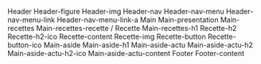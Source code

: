 Header
    Header-figure
        Header-img
    Header-nav
        Header-nav-menu
            Header-nav-menu-link
                Header-nav-menu-link-a
Main
    Main-presentation
    Main-recettes
        Main-recettes-recette / Recette
            Main-recettes-h1
            Recette-h2
                Recette-h2-ico
            Recette-content
                Recette-img
            Recette-button
                Recette-button-ico
    Main-aside
        Main-aside-h1
        Main-aside-actu
            Main-aside-actu-h2
                Main-aside-actu-h2-ico
            Main-aside-actu-content
Footer
    Footer-content